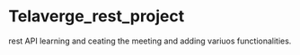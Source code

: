 # Telaverge_rest_project
rest API learning and ceating the meeting and adding variuos functionalities.
